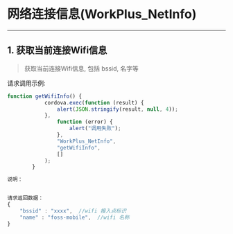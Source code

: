 # 网络连接信息(WorkPlus_NetInfo)
---

## 1. 获取当前连接Wifi信息
>获取当前连接Wifi信息, 包括 bssid, 名字等

请求调用示例:

```javascript
function getWifiInfo() {
            cordova.exec(function (result) {
                alert(JSON.stringify(result, null, 4));
            },
                function (error) {
                    alert("调用失败");
                },
                "WorkPlus_NetInfo",
                "getWifiInfo",
                []
            );
        }

说明：


请求返回数据：
{
	"bssid" : "xxxx",  //wifi 接入点标识
	"name" : "foss-mobile",  //wifi 名称
}	
```